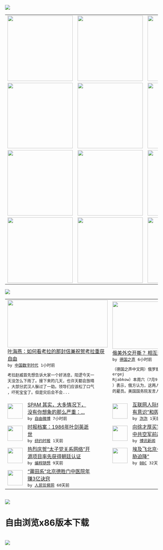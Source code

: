 

<a href="https://github.com/greatfire/z/raw/master/FreeBrowser.apk"><img src="https://raw.githubusercontent.com/greatfire/wiki/master/x/header.png" /></a><table><tr><td width="262" align="center" valign="center"><a href="https://github.com/greatfire/wiki/wiki/nyt" title="纽约时报中文网 国际纵览"><img src="https://raw.githubusercontent.com/greatfire/wiki/master/x/nyt_flag.png" width="215"/></a></td><td width="262" align="center" valign="center"><a href="https://github.com/greatfire/wiki/wiki/dw" title=""><img src="https://raw.githubusercontent.com/greatfire/wiki/master/x/dw_flag.png" width="215"/></a></td><td width="262" align="center" valign="center"><a href="https://github.com/greatfire/wiki/wiki/rmjd" title=""><img src="https://raw.githubusercontent.com/greatfire/wiki/master/x/rmjd_flag.png" width="215"/></a></td></tr><tr><td width="262" align="center" valign="center"><a href="https://github.com/paopaonetizen/website" title="泡泡 - 未经审查的互联网信息"><img src="https://raw.githubusercontent.com/greatfire/wiki/master/x/pp_flag.png" width="215"/></a></td><td width="262" align="center" valign="center"><a href="https://github.com/getlantern/mirror" title="以及自由微博和GreatFire.org官方中文论坛"><img src="https://raw.githubusercontent.com/greatfire/wiki/master/x/lantern_flag.png" width="215"/></a></td><td width="262" align="center" valign="center"><a href="https://github.com/cdtmirrors/m/" title=""><img src="https://raw.githubusercontent.com/greatfire/wiki/master/x/cdt_flag.png" width="215"/></a></td></tr><tr><td width="262" align="center" valign="center"><a href="https://github.com/program-think/blog" title="编程随想的博客"><img src="https://raw.githubusercontent.com/greatfire/wiki/master/x/pt_flag.png" width="215"/></a></td><td width="262" align="center" valign="center"><a href="https://github.com/greatfire/wiki/wiki/bbc" title=""><img src="https://raw.githubusercontent.com/greatfire/wiki/master/x/bbc_flag.png" width="215"/></a></td><td width="262" align="center" valign="center"><a href="https://github.com/freeweibo/s" title="自由微博 - 匿名和不受屏蔽的新浪微博搜索"><img src="https://raw.githubusercontent.com/greatfire/wiki/master/x/fw_flag.png" width="215"/></a></td></tr><tr><td width="262" align="center" valign="center"><a href="https://github.com/greatfire/wiki/wiki/google" title=""><img src="https://raw.githubusercontent.com/greatfire/wiki/master/x/google_flag.png" width="215"/></a></td><td width="262" align="center" valign="center"><a href="https://github.com/bxnews/boxun" title=""><img src="https://raw.githubusercontent.com/greatfire/wiki/master/x/bx_flag.png" width="215"/></a></td><td width="262" align="center" valign="center"><a href="https://github.com/greatfire/wiki/wiki/open-source" title="欢迎访问GreatFire.org开发者项目网站"><img src="https://raw.githubusercontent.com/greatfire/wiki/master/x/open-source_flag.png" width="215"/></a></td></tr></table><img src="https://raw.githubusercontent.com/greatfire/wiki/master/x/newsfeed text.png" /><table cols="4"><tr><td colspan="2" width="380"><a href="http://feedproxy.google.com/~r/chinadigitaltimes/yqjh/~3/LsxRgghn6i4/"><img src="http://i1.wp.com/chinadigitaltimes.net/chinese/files/2016/07/Screen-Shot-2016-07-09-at-%E4%B8%8B%E5%8D%884.11.02.png?resize=321%2C426" width="330" height="156"/></a></br><a href="http://feedproxy.google.com/~r/chinadigitaltimes/yqjh/~3/LsxRgghn6i4/">叶海燕：如何看考拉的那封信兼祝贺考拉重获<br/>自由</a></br><kbd> by <a href="http://chinadigitaltimes.net/chinese/">中国数字时代</a> 1小时前 </kbd></br><pre>考拉赵威首先想告诉大家一个好消息，阳逻今天一<br/>天没怎么下雨了。接下来的几天，也许天都会放晴<br/>。大部分武汉人躲过了一劫。领导们应该松了口气<br/>，吓死宝宝了。但是灾后会不会...</pre></td><td colspan="2" width="380"><a href="http://dw.com/p/1JMBY?maca=chi-GK-text-greatfire-all-chinese-15625-xml-mrss"><img src="http://www.dw.com/image/0,,19085851_302,00.jpg" width="330" height="156"/></a></br><a href="http://dw.com/p/1JMBY?maca=chi-GK-text-greatfire-all-chinese-15625-xml-mrss">俄美外交开撕？ 相互驱逐外交官</a></br><kbd> by <a href="http://dw.de">德国之声</a> 6小时前 </kbd></br><pre>（德国之声中文网）俄罗斯副外长里亚比科夫（S<br/>ergej Rjabkow）本周六（7月9日<br/>）表示，俄方认为，这两人是美国情报部门CIA<br/>的雇员。美国国务院发言人科比...</pre></td></tr><tr><td><img src="http://ww2.sinaimg.cn/large/91ec545dgw1f5nqtq69lmj20jx0y4jub.jpg" width="50" height="50"/></td><td width="280"><a href="https://freeweibo.com/weibo/3995487030117605">SPAM 其实，大多情况下，<br/>没有你想象的那么严重：...</a></br><kbd> by <a href="https://freeweibo.com/">自由微博</a> 7小时前 </kbd></td><td><img src="https://pao-pao.net/sites/pao-pao.net/files/styles/large/public/tu_1_42.jpg?itok=2_Sj8IzN" width="50" height="50"/></td><td width="280"><a href="https://pao-pao.net/article/717">互联网人际传播：足以提效的“<br/>有意识”和舆论场复杂的...</a></br><kbd> by <a href="https://pao-pao.net">泡泡</a> 1天前 </kbd></td></tr><tr><td><img src="https://static01.nyt.com/images/2016/07/08/world/cn-c00yejianying-sf-copy/cn-c00yejianying-sf-copy-jumbo-v2.png" width="50" height="50"/></td><td width="280"><a href="https://d7odklm2qes9e.cloudfront.net/china/20160705/yejianying/">时报档案：1986年叶剑英逝<br/>世</a></br><kbd> by <a href="http://m.cn.nytimes.com/">纽约时报</a> 1天前 </kbd></td><td><img src="http://www.boxun.com/news/images/2016/07/201607090411china1.jpg" width="50" height="50"/></td><td width="280"><a href="http://www.boxun.com/news/gb/china/2016/07/201607090411.shtml">向徐才厚买官吐出赃款1.3亿<br/>中共空军前政委田修思上将落马</a></br><kbd> by <a href="http://www.boxun.com">博讯新闻</a> 1天前 </kbd></td></tr><tr><td><img src="https://raw.githubusercontent.com/greatfire/wiki/master/x/pt_logo.png" width="50" height="50"/></td><td width="280"><a href="http://feedproxy.google.com/~r/programthink/~3/-EmAkH3jRnY/github-take-down-zhao-repository.html">热烈庆贺“太子党关系网络”开<br/>源项目率先获得朝廷认证</a></br><kbd> by <a href="http://program-think.blogspot.com">编程随想</a> 9天前 </kbd></td><td><img src="http://a.files.bbci.co.uk/worldservice/live/assets/images/2016/05/19/160519172724_egypt_air_plane_144x81__nocredit.jpg" width="50" height="50"/></td><td width="280"><a href="http://www.bbc.com/zhongwen/simp/world/2016/06/160608_egypt_china_flight_uzbekistan">埃及飞北京一架客机“因炸弹威<br/>胁迫降”</a></br><kbd> by <a href="http://www.bbc.co.uk/zhongwen/simp">BBC</a> 32天前 </kbd></td></tr><tr><td><img src="http://www.rmjdw.com/uploads/160510/3-1605102102421C.jpg" width="50" height="50"/></td><td width="280"><a href="http://www.rmjdw.com//tebiebaodao/20160510/15526.html">“莆田系”北京德胜门中医院年<br/>赚3亿诀窍 </a></br><kbd> by <a href="http://www.rmjdw.com/">人民监督网</a> 60天前 </kbd></td></table></br><a href="https://github.com/greatfire/z/raw/master/FreeBrowser.apk"><img src="https://raw.githubusercontent.com/greatfire/wiki/master/x/download app.png" /></a><h1>自由浏览x86版本下载<h1><a href="https://github.com/greatfire/z/raw/master/FreeBrowser-x86.apk"><img src="https://raw.githubusercontent.com/greatfire/images/master/fb86.qr.png" /></a>